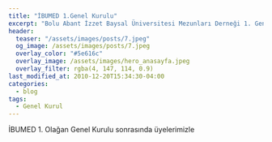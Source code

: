 ```yaml
---
title: "İBUMED 1.Genel Kurulu"
excerpt: "Bolu Abant İzzet Baysal Üniversitesi Mezunları Derneği 1. Genel Kurulu Toplanıyor."
header:
  teaser: "/assets/images/posts/7.jpeg"
  og_image: /assets/images/posts/7.jpeg
  overlay_color: "#5e616c"
  overlay_image: /assets/images/hero_anasayfa.jpeg
  overlay_filter: rgba(4, 147, 114, 0.9)
last_modified_at: 2010-12-20T15:34:30-04:00
categories:
  - blog
tags:
  - Genel Kurul
---
```


İBUMED 1. Olağan Genel Kurulu sonrasında üyelerimizle
